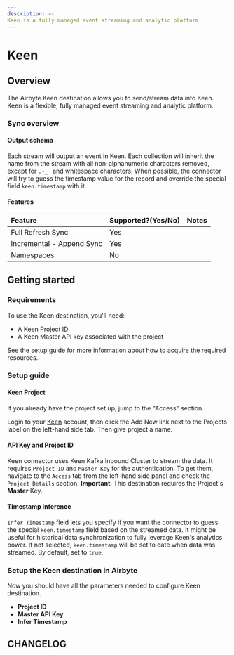 ```yaml
---
description: >-
Keen is a fully managed event streaming and analytic platform.
---
```


# Keen

## Overview

The Airbyte Keen destination allows you to send/stream data into Keen. Keen is a flexible, fully managed event streaming and analytic platform.

### Sync overview

#### Output schema

Each stream will output an event in Keen. Each collection will inherit the name from the stream with all non-alphanumeric characters removed, except for `.-_ ` and whitespace characters. When possible, the connector will try to guess the timestamp value for the record and override the special field `keen.timestamp` with it.


#### Features

| Feature | Supported?\(Yes/No\) | Notes |
| :--- | :--- | :--- |
| Full Refresh Sync | Yes |  |
| Incremental - Append Sync | Yes |  |
| Namespaces | No |  |

## Getting started

### Requirements

To use the Keen destination, you'll need:

* A Keen Project ID
* A Keen Master API key associated with the project

See the setup guide for more information about how to acquire the required resources.

### Setup guide

#### Keen Project

If you already have the project set up, jump to the "Access" section.

Login to your [Keen](https://keen.io/) account, then click the Add New link next to the Projects label on the left-hand side tab. Then give project a name.


#### API Key and Project ID 

Keen connector uses Keen Kafka Inbound Cluster to stream the data. It requires `Project ID` and `Master Key` for the authentication. To get them, navigate to the `Access` tab from the left-hand side panel and check the `Project Details` section.
**Important**: This destination requires the Project's **Master** Key.

#### Timestamp Inference

`Infer Timestamp` field lets you specify if you want the connector to guess the special `keen.timestamp` field based on the streamed data. It might be useful for historical data synchronization to fully leverage Keen's analytics power. If not selected, `keen.timestamp` will be set to date when data was streamed. By default, set to `true`.

### Setup the Keen destination in Airbyte

Now you should have all the parameters needed to configure Keen destination.

* **Project ID**
* **Master API Key**
* **Infer Timestamp**

## CHANGELOG

